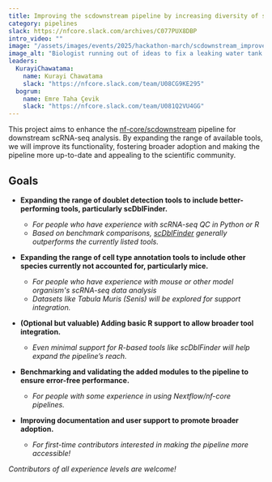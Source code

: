 ```yaml
---
title: Improving the scdownstream pipeline by increasing diversity of selectable tools
category: pipelines
slack: https://nfcore.slack.com/archives/C077PUX8DBP 
intro_video: ""
image: "/assets/images/events/2025/hackathon-march/scdownstream_improvements.jpg" 
image_alt: "Biologist running out of ideas to fix a leaking water tank smacks duct tape(scRNAseq) over the leak"
leaders:
  KurayiChawatama:
    name: Kurayi Chawatama
    slack: "https://nfcore.slack.com/team/U08CG9KE295" 
  bogrum:
    name: Emre Taha Çevik
    slack: "https://nfcore.slack.com/team/U081Q2VU4GG" 
---
```


This project aims to enhance the [nf-core/scdownstream](https://nf-co.re/scdownstream/dev/) pipeline for downstream scRNA-seq analysis. 
By expanding the range of available tools, we will improve its functionality, fostering broader adoption and making the pipeline more up-to-date and appealing to the scientific community.

## Goals

- **Expanding the range of doublet detection tools to include better-performing tools, particularly scDblFinder.**
  - _For people who have experience with scRNA-seq QC in Python or R_
  - _Based on benchmark comparisons, [scDblFinder](https://github.com/plger/scDblFinder) generally outperforms the currently listed tools._

- **Expanding the range of cell type annotation tools to include other species currently not accounted for, particularly mice.**
  - _For people who have experience with mouse or other model organism's scRNA-seq data analysis_
  - _Datasets like Tabula Muris (Senis) will be explored for support integration._

- **(Optional but valuable) Adding basic R support to allow broader tool integration.**
  - _Even minimal support for R-based tools like scDblFinder will help expand the pipeline’s reach._

- **Benchmarking and validating the added modules to the pipeline to ensure error-free performance.**
  - _For people with some experience in using Nextflow/nf-core pipelines._

- **Improving documentation and user support to promote broader adoption.**
  - _For first-time contributors interested in making the pipeline more accessible!_

_Contributors of all experience levels are welcome!_
